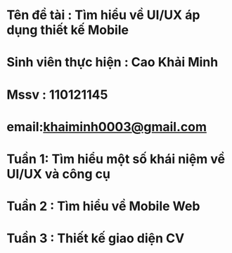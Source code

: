 # Tên đề tài : Tìm hiểu về UI/UX áp dụng thiết kế Mobile
# Sinh viên thực hiện : Cao Khải Minh
# Mssv : 110121145
# email:khaiminh0003@gmail.com
# Tuần 1: Tìm hiểu một số khái niệm về UI/UX và công cụ
# Tuần 2 : Tìm hiểu về Mobile Web
# Tuần 3 : Thiết kế giao diện CV
